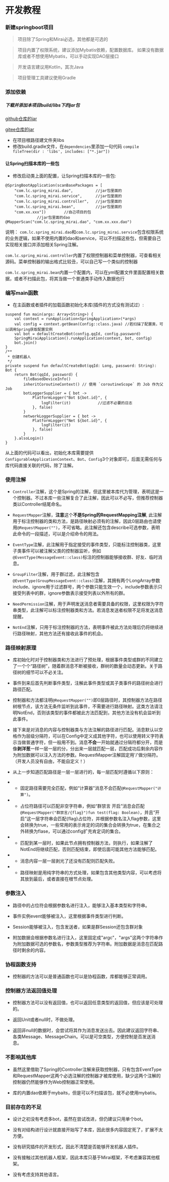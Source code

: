 # 开发教程


### 新建springboot项目

> 项目除了Spring和Mirai必选，其他都是可选的

> 项目内置了权限系统，建议添加Mybatis依赖，配置数据库。
> 如果没有数据库或者不想使用Mybatis，可以手动实现DAO层接口

> 开发语言建议用Kotlin，其次Java

> 项目管理工具建议使用Gradle

### 添加依赖

##### 下载并添加本项目build/libs下的jar包

[github仓库的jar](https://github.com/lc6a/spring_mirai/build/libs)

[gitee仓库的jar](https://gitee.com/lc6a/spring_mirai/build/libs)

* 在项目根路径建文件夹libs
* 修改build.gradle文件，在`dependencies`里添加一句代码
`compile fileTree(dir : 'libs', includes: ["*.jar"])`

#### 让Spring扫描本库的一些包
* 修改启动类上面的配置，让Spring扫描本库的一些包:

```
@SpringBootApplication(scanBasePackages = [
    "com.lc.spring_mirai.dao",          //jar包里面的
    "com.lc.spring_mirai.service",      //jar包里面的
    "com.lc.spring_mirai.controller",   //jar包里面的
    "com.lc.spring_mirai.bean",         //jar包里面的
    "com.xx.xxx"])        //自己项目的包
              //jar包里面的dao
@MapperScan("com.lc.spring_mirai.dao", "com.xx.xxx.dao")
```

说明：
`com.lc.spring_mirai.dao`和`com.lc.spring_mirai.service`包含权限系统的业务逻辑，如果不使用内置的dao和service，可以不扫描这些包，但需要自己实现相关接口并添加相关Spring注解。

`com.lc.spring_mirai.controller`内置了权限控制器和菜单控制器，可查看相关源码。菜单控制器的输出格式比较丑，可以自己写一个类似的控制器

`com.lc.spring_mirai.bean`内置一个配置内，可以在yml配置文件里面配置相关数据，或者不扫描此包，将其当做一个普通类手动传入数据也行

### 编写main函数
* 在主函数或者插件的加载函数初始化本库(插件的方式没有测试过）:

```
suspend fun main(args: Array<String>) {
    val context = runApplication<SpringApplication>(*args)
    val config = context.getBean(Config::class.java) //若扫描了配置类，可以调用Spring获取配置实例
    val bot = defaultCreateBot(config.qqId, config.password)
    SpringMiraiApplication().runApplication(context, bot, config)
    bot.join()
}
/**
 * 创建机器人
 */
private suspend fun defaultCreateBot(qqId: Long, password: String): Bot {
    return Bot(qqId, password) {
        fileBasedDeviceInfo()
        inheritCoroutineContext() // 使用 `coroutineScope` 的 Job 作为父 Job
        botLoggerSupplier = { bot ->
            PlatformLogger("Bot ${bot.id}", {
                logFilter(it)            //过滤不必要的日志
            }, false)
        }
        networkLoggerSupplier = { bot ->
            PlatformLogger("Net ${bot.id}", {
                logFilter(it)
            }, false)
        }
    }.alsoLogin()
}
```

从上面的代码可以看出，初始化本库需要提供` ConfigurableApplicationContext`、`Bot`、`Config`3个对象即可，后面无需任何与库代码直接关联的代码，除了注解。

### 使用注解
* `Controller`注解，这个是Spring的注解，但这里被本库代为管理，表明这是一个控制器。不过本库一些注解复合了此注解，因此可以不必写，但推荐控制器类以Controller结尾命名。

* `RequestMapper`注解，**注意**这个**不是Spring的RequestMapping注解**, 此注解用于标注控制器的类和方法，是路径映射必须有的注解，因此0层路由也请使用`@RequestMapper("")`，不可省略。此注解还包含describe可选参数，表明此命令的一段描述，可以是介绍命令的用法。

* `EventType`注解，此注解用于指定接受的事件类型，只能标注控制器类，这里子类事件可以被注解父类的控制器监听，例如`@EventType(MessageEvent::class)`标注的控制器能够接收群、好友、临时消息。

* `GroupFilter`注解，用于群过滤，此注解包含`@EventType(GroupMessageEvent::class)`注解，其拥有两个LongArray参数include、ignore用于过滤群号，两个参数只能生效一个，include参数表示只接受列表中的群，ignore参数表示接受列表以外所有的群。

* `NeedPermission`注解，用于声明发送消息者需要具备的权限，这里权限为字符串类型，此注解可以标注控制器类和方法。若消息发送者权限不足将发送消息提醒。

* `NotEnd`注解，只用于标注控制器的方法，表明事件被此方法处理后仍将继续进行路径映射，其他方法还有接收此事件的机会。

### 路径映射原理

* 库初始化时对于控制器类和方法进行了预处理，根据事件类型或群的不同建立了一个个“路径树”，随着群消息不断被接收，群树的数量会动态更新。关于路径树的细节可以不必关注。

* 事件到来后首先判断事件类型，注解此事件类型或其子类事件的路径树会进行路径匹配。

* 控制器和方法都注明`@RequestMapper("")`即0层路径时，其控制器方法在路径树根节点，该方法无条件监听到此事件，不需要进行路径映射。这类方法请注明NotEnd，否则该类型的事件都被此方法匹配到，其他方法没有机会监听到此事件。

* 接下来是对消息的内容与控制器类与方法注解的路径进行匹配。消息默认以空格作为层级分隔符，可以在Config中定义成其他字符，也可以使用转义字符表示当做普通字符，但一般用不到。消息**不会**一开始就通过分隔符都分开，而是像**剥洋葱**一样一层一层的分，分出来一层就匹配一层，匹配成功后剩余内容作为附加数据可以注入方法的参数。RequestMapper注解固定用'/'做分隔符。（开发人员没有自由，不能自定义！）

* 从上一步知道匹配路径是一层一层进行的，每一层匹配时遵循以下原则：
* * 固定路径需要完全匹配，例如“计算器”消息不会匹配`@RequestMapper("计算")`。
* * 占位符路径可以匹配非空字符串，例如“群禁言 开启”消息会匹配`@RequestMapper("群禁言/{flag}")fun test(flag: Boolean)`，并且“开启”这一层字符串会匹配{flag}占位符，并根据参数名注入flag参数，这里会转换为true，一些常用的表示肯定的词的集合会转换为true，在集合之外转换为flase，可以通过config扩充肯定词的集合。

* * 匹配到某一层时，如果此节点拥有控制器方法，则执行，如果注解了NotEnd将继续匹配，否则匹配结束，即使后面可能其他方法能够匹配。

* * 消息内容一层一层剥光了还没有匹配则匹配失败。

* * 路径映射是用纯字符串的方式处理，如果包含其他类型内容，可以考虑将其放到最后，或者直接在根节点处理。

### 参数注入

* 路径中的占位符会根据参数名进行注入，能够注入基本类型和字符串。

* 事件实例event能够被注入，这里根据事件类型进行判断。

* Session能够被注入，包含发送者，如果是群Session还包含群对象

* 附加数据会根据参数名进行注入，这里固定成"argc"，"args"这两个字符串作为附加数据可选的参数名，参数类型推荐为字符串。附加数据是消息在匹配路径时剩余的内容。

### 协程函数支持

* 控制器的方法可以是普通函数也可以是协程函数，库都能够正常调用。

### 控制器方法返回值处理

* 控制器方法可以没有返回值，也可以返回任意类型的返回值，但应该是可处理的。

* 返回Unit或者null时，不做处理。

* 返回非null的数据时，会尝试将其作为消息发送出去。因此建议返回字符串、各类Message、MessageChain。可以是可空类型，方便控制是否发送消息。


### 不影响其他库

* 虽然这里借助了Spring的Controller注解来获取控制器，只有包含EventType和RequestMapper这两个必选注解的控制器才被库使用，缺少这两个注解的控制器仍然能够作为Web控制器正常使用。

* 库的内置dao依赖于mybaits，但是可以不扫描该包，就不必使用mybatis。

### 目前存在的不足

* 设计之初没有考虑多bot，虽然在尝试改进，但仍建议只用单个bot。

* 没有对结构进行设计就直接开始写了本库，因此很多内容固定死了，扩展不太方便。

* 没有研究插件的开发形式，因此不清楚是否能够开发机器人插件。

* 没有接触过其他机器人框架，因此本库只基于Mirai框架，不考虑兼容其他框架。

* 没有考虑支持其他语言。


